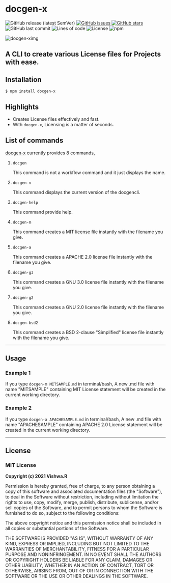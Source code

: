 # docgen-x

![GitHub release (latest SemVer)](https://img.shields.io/github/v/release/code-reaper08/docgen?style=for-the-badge) [![GitHub issues](https://img.shields.io/github/issues/code-reaper08/docgen?style=for-the-badge)](https://github.com/code-reaper08/docgen/issues) [![GitHub stars](https://img.shields.io/github/stars/code-reaper08/docgen?style=for-the-badge)](https://github.com/code-reaper08/docgen/stargazers) ![GitHub last commit](https://img.shields.io/github/last-commit/code-reaper08/docgen?style=for-the-badge) ![Lines of code](https://img.shields.io/tokei/lines/github/code-reaper08/docgen?style=for-the-badge) ![License](https://img.shields.io/badge/License%20-MIT-yellow?style=for-the-badge)
![npm](https://img.shields.io/npm/dt/docgen-x?style=for-the-badge)


![docgen-ximg](https://user-images.githubusercontent.com/64256342/108357866-042e7d00-7214-11eb-81e5-2440fbe83152.png)
## A CLI to create various License files for Projects with ease.


## Installation

`$ npm install docgen-x `

## Highlights
+ Creates License files effectively and fast.
+ With `docgen-x`, Licensing is a matter of seconds.

## List of commands
[docgen-x](https://github.com/code-reaper08/docgen-x) currently provides 8 commands,

1. `docgen`

      This command is not a workflow command and it just displays the name.
      

2. `docgen-v`

      This command displays the current version of the docgencli.

3. `docgen-help`

      This command provide help.

4. `docgen-m`

    This command creates a MIT license file instantly with the filename you give.

5. `docgen-a`

    This command creates a APACHE 2.0 license file instantly with the filename you give.

6. `docgen-g3`

    This command creates a GNU 3.0 license file instantly with the filename you give.

7. `docgen-g2`

    This command creates a GNU 2.0 license file instantly with the filename you give.

8. `docgen-bsd2`

    This command creates a BSD 2-clause "Simplified" license file instantly with the filename you give.

---

## Usage 

### Example 1

If you type `docgen-m MITSAMPLE.md` in terminal/bash, A new .md file with name "MITSAMPLE" containing MIT License statement will be created in the current working directory.

### Example 2

If you type `docgen-a APACHESAMPLE.md` in terminal/bash, A new .md file with name "APACHESAMPLE" containing APACHE 2.0 License statement will be created in the current working directory.

---
## License 

### MIT License

**Copyright (c) 2021 Vishwa.R**

Permission is hereby granted, free of charge, to any person obtaining a copy
of this software and associated documentation files (the "Software"), to deal
in the Software without restriction, including without limitation the rights
to use, copy, modify, merge, publish, distribute, sublicense, and/or sell
copies of the Software, and to permit persons to whom the Software is
furnished to do so, subject to the following conditions:

The above copyright notice and this permission notice shall be included in all
copies or substantial portions of the Software.

THE SOFTWARE IS PROVIDED "AS IS", WITHOUT WARRANTY OF ANY KIND, EXPRESS OR
IMPLIED, INCLUDING BUT NOT LIMITED TO THE WARRANTIES OF MERCHANTABILITY,
FITNESS FOR A PARTICULAR PURPOSE AND NONINFRINGEMENT. IN NO EVENT SHALL THE
AUTHORS OR COPYRIGHT HOLDERS BE LIABLE FOR ANY CLAIM, DAMAGES OR OTHER
LIABILITY, WHETHER IN AN ACTION OF CONTRACT, TORT OR OTHERWISE, ARISING FROM,
OUT OF OR IN CONNECTION WITH THE SOFTWARE OR THE USE OR OTHER DEALINGS IN THE
SOFTWARE.

